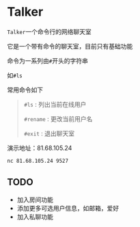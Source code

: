 # Talker
`Talker`一个命令行的网络聊天室

它是一个带有命令的聊天室，目前只有基础功能

命令为一系列由`#`开头的字符串

如`#ls` 

常用命令如下
> `#ls` : 列出当前在线用户
> 
>`#rename` : 更改当前用户名
> 
> `#exit` : 退出聊天室

演示地址：81.68.105.24
```bash
nc 81.68.105.24 9527
```

## TODO
- 加入房间功能
- 添加更多可选用户信息，如邮箱，爱好
- 加入私聊功能